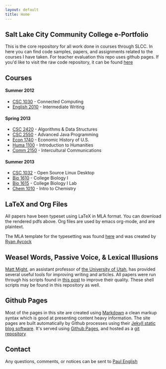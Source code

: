```yaml
---
layout: default
title: Home
---
```


## Salt Lake City Community College e-Portfolio

This is the core repository for all work done in courses through SLCC. In here you can find code samples, papers, and assignments related to the courses I have taken. For teacher evaluation this repo uses github pages. If you'd like to visit the raw code repository, it can be found [here](https://github.com/nrub/slcc-eportfolio)

## Courses

#### Summer 2012

* [CSC 1030](su12-cs-1030-002-pope) - Connected Computing
* [English 2010](su12-engl-2010-002-argyle) - Intermediate Writing

#### Spring 2013

* [CSC 2420](sp13-cs-2420-003-baird) - Algorithms & Data Structures
* [CSC 2550](sp13-cs-2550-001-peeler) - Advanced Java Programming
* [Econ 1740](sp13-econ-1740-005-schumacker) - Economic History of U.S.
* [Huma 1100](sp13-huma-1100-012-bitter) - Introduction to Humanities
* [Comm 2150](sp13-comm-2150-003-mckay) - Intercultural Communications

#### Summer 2013

* [CSC 1032](su13-cs-1032-001-walsh) - Open Source Linux Desktop
* [Bio 1610](su13-biol-1610-014-doyle) - College Biology I
* [Bio 1615](su13-biol-1615-002-jones) - College Biology I Lab
* [Chem 1010](su13-chem-1010-009-neilsen) - Intro to Chemistry

## LaTeX and Org Files

All papers have been typeset using LaTeX in MLA format. You can download the rendered pdfs above. Org files are used by emacs org-mode, and are plaintext.

The MLA template for the typesetting was found [here](http://www.ctan.org/tex-archive/macros/latex/contrib/mla-paper/) and was created by [Ryan Aycock](http://www.phys.ufl.edu/~aycock/)

## Weasel Words, Passive Voice, & Lexical Illusions

[Matt Might](matt.might.net), an assistant professor of [the University of Utah](http://www.utah.edu), has provided several useful tools for improving writing and articles. All papers were run through his scripts found in [this post](http://matt.might.net/articles/shell-scripts-for-passive-voice-weasel-words-duplicates/) to improve their quality. These shell scripts may be found in this repository as well.

## Github Pages

Most of the pages in this site are created using [Markdown](http://daringfireball.net/projects/markdown/syntax/) a clean markup syntax which is good at presenting content heavy information. The site pages are built automatically by Github processes using their [Jekyll static blog software](https://github.com/mojombo/jekyll/). It's served using [Github Pages](http://pages.github.com/), and hosted as a [git repository](https://github.com/nrub/slcc-eportfolio)

## Contact

Any questions, comments, or notices can be sent to [Paul English](mailto:paul@onfrst.com)
